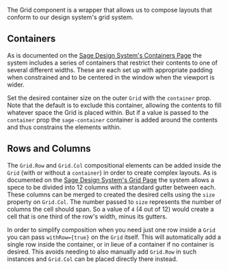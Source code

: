 The Grid component is a wrapper that allows us to compose layouts that conform to our design system's grid system.

## Containers

As is documented on the [Sage Design System's Containers Page](https://sage-design-system.kajabi.com/pages/style/container) the system includes a series of containers that restrict their contents to one of several different widths. These are each set up with appropriate padding when constrained and to be centered in the window when the viewport is wider.

Set the desired container size on the outer `Grid` with the `container` prop. Note that the default is to exclude this container, allowing the contents to fill whatever space the Grid is placed within. But if a value is passed to the `container` prop the `sage-container` container is added around the contents and thus constrains the elements within.

## Rows and Columns

The `Grid.Row` and `Grid.Col` compositional elements can be added inside the `Grid` (with or without a `container`) in order to create complex layouts. As is documented on the [Sage Design System's Grid Page](https://sage-design-system.kajabi.com/pages/style/grid) the system allows a spece to be divided into 12 columns with a standard gutter between each. These columns can be merged to created the desired cells using the `size` property on `Grid.Col`. The number passed to `size` represents the number of columns the cell should span. So a value of `4` (4 out of 12) would create a cell that is one third of the row's width, minus its gutters.

In order to simplify composition when you need just one row inside a `Grid` you can pass `withRow={true}` on the `Grid` itself. This will automatically add a single row inside the container, or in lieue of a container if no container is desired. This avoids needing to also manually add `Grid.Row` in such instances and `Grid.Col` can be placed directly there instead.

